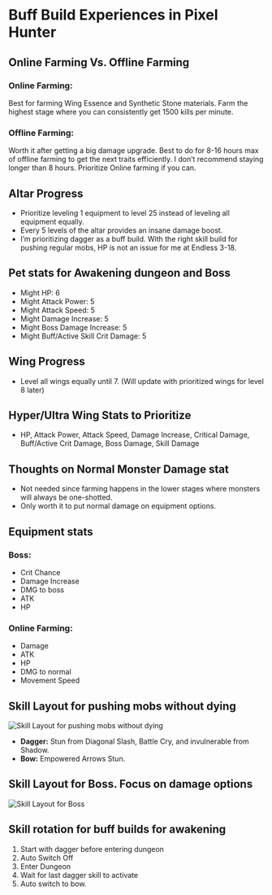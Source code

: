 # Buff Build Experiences in Pixel Hunter

## Online Farming Vs. Offline Farming

### Online Farming:
Best for farming Wing Essence and Synthetic Stone materials. Farm the highest stage where you can consistently get 1500 kills per minute.

### Offline Farming:
Worth it after getting a big damage upgrade. Best to do for 8-16 hours max of offline farming to get the next traits efficiently. I don’t recommend staying longer than 8 hours. Prioritize Online farming if you can.

## Altar Progress

- Prioritize leveling 1 equipment to level 25 instead of leveling all equipment equally.
- Every 5 levels of the altar provides an insane damage boost.
- I’m prioritizing dagger as a buff build. With the right skill build for pushing regular mobs, HP is not an issue for me at Endless 3-18.

## Pet stats for Awakening dungeon and Boss

- Might HP: 6
- Might Attack Power: 5
- Might Attack Speed: 5
- Might Damage Increase: 5
- Might Boss Damage Increase: 5
- Might Buff/Active Skill Crit Damage: 5

## Wing Progress

- Level all wings equally until 7. (Will update with prioritized wings for level 8 later)

## Hyper/Ultra Wing Stats to Prioritize

- HP, Attack Power, Attack Speed, Damage Increase, Critical Damage, Buff/Active Crit Damage, Boss Damage, Skill Damage

## Thoughts on Normal Monster Damage stat

- Not needed since farming happens in the lower stages where monsters will always be one-shotted.
- Only worth it to put normal damage on equipment options.

## Equipment stats

### Boss:
- Crit Chance
- Damage Increase
- DMG to boss
- ATK
- HP

### Online Farming:
- Damage
- ATK
- HP
- DMG to normal
- Movement Speed

## Skill Layout for pushing mobs without dying
![Skill Layout for pushing mobs without dying](https://github.com/borkmanbork/Pixel-Hunter/assets/142642202/a4365b3e-e46b-4618-882a-7ab2ddabbf76)

- **Dagger:** Stun from Diagonal Slash, Battle Cry, and invulnerable from Shadow.
- **Bow:** Empowered Arrows Stun.

## Skill Layout for Boss. Focus on damage options
![Skill Layout for Boss](https://github.com/borkmanbork/Pixel-Hunter/assets/142642202/cbfecfdd-e6ee-49f0-b81f-d0f81ddf738f)

## Skill rotation for buff builds for awakening

1. Start with dagger before entering dungeon
2. Auto Switch Off
3. Enter Dungeon
4. Wait for last dagger skill to activate
5. Auto switch to bow.
